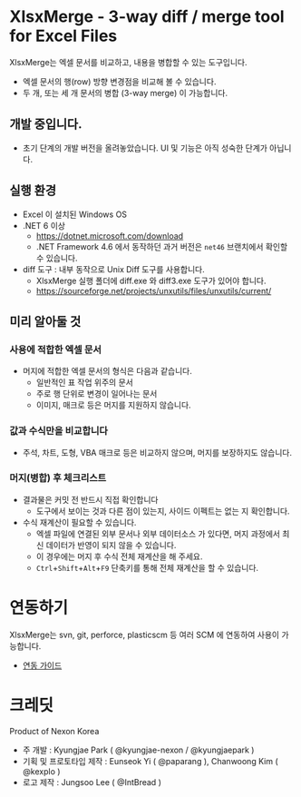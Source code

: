 # XlsxMerge - 3-way diff / merge tool for Excel Files

XlsxMerge는 엑셀 문서를 비교하고, 내용을 병합할 수 있는 도구입니다.

- 엑셀 문서의 행(row) 방향 변경점을 비교해 볼 수 있습니다.
- 두 개, 또는 세 개 문서의 병합 (3-way merge) 이 가능합니다.

## 개발 중입니다.
- 초기 단계의 개발 버전을 올려놓았습니다. UI 및 기능은 아직 성숙한 단계가 아닙니다.

## 실행 환경
 - Excel 이 설치된 Windows OS
 - .NET 6 이상
   - https://dotnet.microsoft.com/download
   - .NET Framework 4.6 에서 동작하던 과거 버전은 `net46` 브랜치에서 확인할 수 있습니다.
 - diff 도구 : 내부 동작으로 Unix Diff 도구를 사용합니다.
   - XlsxMerge 실행 폴더에 diff.exe 와 diff3.exe 도구가 있어야 합니다.
   - https://sourceforge.net/projects/unxutils/files/unxutils/current/

## 미리 알아둘 것

### 사용에 적합한 엑셀 문서
- 머지에 적합한 엑셀 문서의 형식은 다음과 같습니다.
  - 일반적인 표 작업 위주의 문서
  - 주로 행 단위로 변경이 일어나는 문서
  - 이미지, 매크로 등은 머지를 지원하지 않습니다.

### 값과 수식만을 비교합니다
 - 주석, 차트, 도형, VBA 매크로 등은 비교하지 않으며, 머지를 보장하지도 않습니다.

### 머지(병합) 후 체크리스트
 - 결과물은 커밋 전 반드시 직접 확인합니다
   - 도구에서 보이는 것과 다른 점이 있는지, 사이드 이펙트는 없는 지 확인합니다.
 - 수식 재계산이 필요할 수 있습니다.
   - 엑셀 파일에 연결된 외부 문서나 외부 데이터소스 가 있다면, 머지 과정에서 최신 데이터가 반영이 되지 않을 수 있습니다.
   - 이 경우에는 머지 후 수식 전체 재계산을 해 주세요.
   - `Ctrl`+`Shift`+`Alt`+`F9` 단축키를 통해 전체 재계산을 할 수 있습니다.

# 연동하기
XlsxMerge는 svn, git, perforce, plasticscm 등 여러 SCM 에 연동하여 사용이 가능합니다.
* [연동 가이드](./docs/integration.md)

# 크레딧
Product of Nexon Korea

- 주 개발 : Kyungjae Park ( @kyungjae-nexon / @kyungjaepark )
- 기획 및 프로토타입 제작 : Eunseok Yi ( @paparang ), Chanwoong Kim ( @kexplo )
- 로고 제작 : Jungsoo Lee ( @IntBread )
